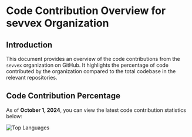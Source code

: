 # Code Contribution Overview for sevvex Organization

## Introduction
This document provides an overview of the code contributions from the `sevvex` organization on GitHub. It highlights the percentage of code contributed by the organization compared to the total codebase in the relevant repositories.

## Code Contribution Percentage

As of **October 1, 2024**, you can view the latest code contribution statistics below:

![Top Languages](https://github-readme-stats.vercel.app/api/top-langs/?username=sevvex&layout=compact&theme=radical)


